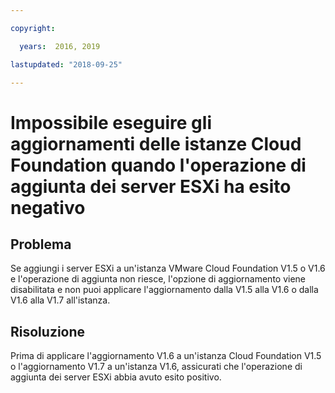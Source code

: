 ```yaml
---

copyright:

  years:  2016, 2019

lastupdated: "2018-09-25"

---
```


# Impossibile eseguire gli aggiornamenti delle istanze Cloud Foundation quando l'operazione di aggiunta dei server ESXi ha esito negativo

## Problema

Se aggiungi i server ESXi a un'istanza VMware Cloud Foundation V1.5 o V1.6 e l'operazione di aggiunta non riesce, l'opzione di aggiornamento viene disabilitata e non puoi applicare l'aggiornamento dalla V1.5 alla V1.6 o dalla V1.6 alla V1.7 all'istanza.

## Risoluzione

Prima di applicare l'aggiornamento V1.6 a un'istanza Cloud Foundation V1.5 o l'aggiornamento V1.7 a un'istanza V1.6, assicurati che l'operazione di aggiunta dei
server ESXi abbia avuto esito positivo.
